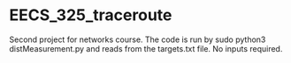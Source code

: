 # EECS_325_traceroute

Second project for networks course. The code is run by sudo python3 distMeasurement.py and reads from the targets.txt 
file. No inputs required. 
